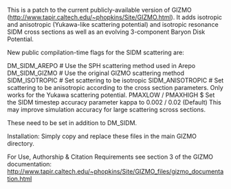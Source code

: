 This is a patch to the current publicly-available version of GIZMO (http://www.tapir.caltech.edu/~phopkins/Site/GIZMO.html). It adds isotropic and anisotropic (Yukawa-like scattering potential) and isotropic resonance SIDM cross sections as well as an evolving 3-component Baryon Disk Potential.

New public compilation-time flags for the SIDM scattering are:

DM_SIDM_AREPO # Use the SPH scattering method used in Arepo
DM_SIDM_GIZMO # Use the original GIZMO scattering method
SIDM_ISOTROPIC # Set scattering to be isotropic
SIDM_ANISOTROPIC # Set scattering to be anisotropic according to the cross section parameters. Only works for the Yukawa scattering potential.
PMAXLOW / PMAXHIGH $ Set the SIDM timestep accuracy parameter kappa to 0.002 / 0.02 (Default) This may improve simulation accuracy for large scattering scross sections.

These need to be set in addition to DM_SIDM.

Installation: 
Simply copy and replace these files in the main GIZMO directory.

For Use, Authorship & Citation Requirements see section 3 of the GIZMO documentation: http://www.tapir.caltech.edu/~phopkins/Site/GIZMO_files/gizmo_documentation.html
